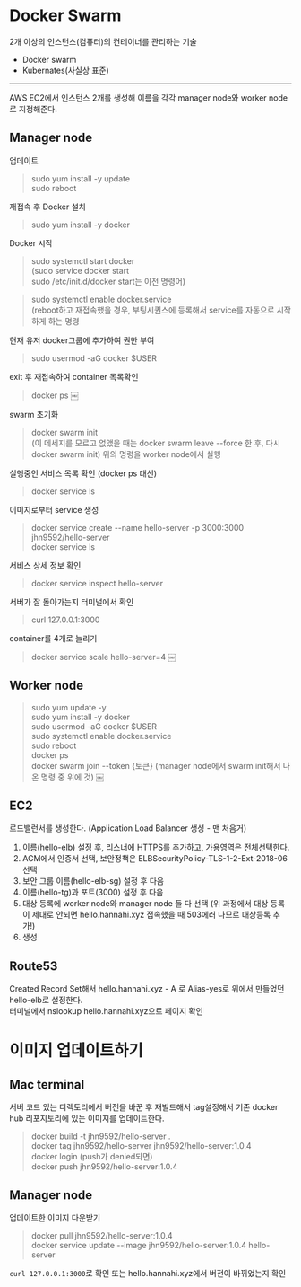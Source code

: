 # Docker Swarm 
2개 이상의 인스턴스(컴퓨터)의 컨테이너를 관리하는 기술
- Docker swarm
- Kubernates(사실상 표준)

--- 
AWS EC2에서 인스턴스 2개를 생성해 이름을 각각 manager node와 worker node로 지정해준다.

## Manager node
업데이트
> sudo yum install -y update  
> sudo reboot

재접속 후 Docker 설치
> sudo yum install -y docker

Docker 시작
> sudo systemctl start docker  
> (sudo service docker start  
   sudo /etc/init.d/docker start는 이전 명령어)	

> sudo systemctl enable docker.service  
> (reboot하고 재접속했을 경우, 부팅시퀀스에 등록해서 service를 자동으로 시작하게 하는 명령

현재 유저 docker그룹에 추가하여 권한 부여
> sudo usermod -aG docker $USER

exit 후 재접속하여 container 목록확인
> docker ps
￼

swarm 초기화
> docker swarm init  
(이 메세지를 모르고 없앴을 때는
docker swarm leave --force 한 후, 다시 docker swarm init)
위의 명령을 worker node에서 실행

실행중인 서비스 목록 확인 (docker ps 대신)
> docker service ls

이미지로부터 service 생성
> docker service create --name hello-server -p 3000:3000 jhn9592/hello-server  
> docker service ls

서비스 상세 정보 확인
> docker service inspect hello-server

서버가 잘 돌아가는지 터미널에서 확인
> curl 127.0.0.1:3000

container를 4개로 늘리기  
> docker service scale hello-server=4
￼

## Worker node
> sudo yum update -y  
> sudo yum install -y docker  
> sudo usermod -aG docker $USER  
> sudo systemctl enable docker.service  
> sudo reboot  
> docker ps  
> docker swarm join --token {토큰} (manager node에서 swarm init해서 나온 명령 중 위에 것)
￼

## EC2
로드밸런서를 생성한다. (Application Load Balancer 생성 - 맨 처음거)  
1. 이름(hello-elb) 설정 후, 리스너에 HTTPS를 추가하고, 가용영역은 전체선택한다.
2. ACM에서 인증서 선택, 보안정책은 ELBSecurityPolicy-TLS-1-2-Ext-2018-06 선택
3. 보안 그룹 이름(hello-elb-sg) 설정 후 다음
4. 이름(hello-tg)과 포트(3000) 설정 후 다음
5. 대상 등록에 worker node와 manager node 둘 다 선택
	(위 과정에서 대상 등록이 제대로 안되면 hello.hannahi.xyz 접속했을 때 503에러 나므로 대상등록 추가!)
6. 생성


## Route53
Created Record Set해서
hello.hannahi.xyz - A 로 Alias-yes로 위에서 만들었던 hello-elb로 설정한다.  
터미널에서 nslookup hello.hannahi.xyz으로 페이지 확인


# 이미지 업데이트하기

## Mac terminal
서버 코드 있는 디렉토리에서 
버전을 바꾼 후 재빌드해서 tag설정해서 기존 docker hub 리포지토리에 있는 이미지를  업데이트한다.
> docker build -t jhn9592/hello-server .  
> docker tag jhn9592/hello-server jhn9592/hello-server:1.0.4  
> docker login  (push가 denied되면)  
> docker push jhn9592/hello-server:1.0.4  


## Manager node
업데이트한 이미지 다운받기
> docker pull jhn9592/hello-server:1.0.4  
> docker service update --image jhn9592/hello-server:1.0.4   hello-server  

```curl 127.0.0.1:3000```로 확인 또는 hello.hannahi.xyz에서 버전이 바뀌었는지 확인